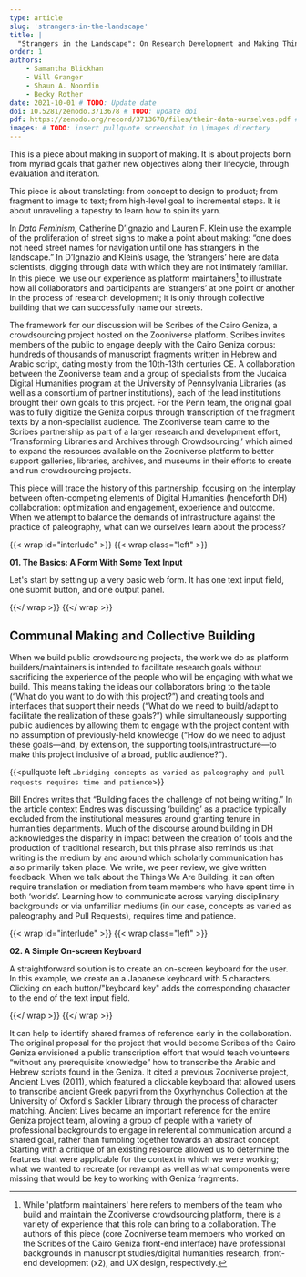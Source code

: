 ```yaml
---
type: article
slug: 'strangers-in-the-landscape'
title: |
  "Strangers in the Landscape": On Research Development and Making Things for Making
order: 1
authors:
    - Samantha Blickhan
    - Will Granger
    - Shaun A. Noordin
    - Becky Rother
date: 2021-10-01 # TODO: Update date
doi: 10.5281/zenodo.3713678 # TODO: update doi
pdf: https://zenodo.org/record/3713678/files/their-data-ourselves.pdf # TODO: update pdf link
images: # TODO: insert pullquote screenshot in \images directory
---
```


This is a piece about making in support of making. It is about projects born from myriad goals that gather new objectives along their lifecycle, through evaluation and iteration. <!--more-->

This piece is about translating: from concept to design to product; from fragment to image to text; from high-level goal to incremental steps. It is about unraveling a tapestry to learn how to spin its yarn.

In *Data Feminism,* Catherine D’Ignazio and Lauren F. Klein use the example of the proliferation of street signs to make a point about making: “one does not need street names for navigation until one has strangers in the landscape.” In D’Ignazio and Klein’s usage, the ‘strangers’ here are data scientists, digging through data with which they are not intimately familiar. In this piece, we use our experience as platform maintainers[^1] to illustrate how all collaborators and participants are ‘strangers’ at one point or another in the process of research development; it is only through collective building that we can successfully name our streets.

The framework for our discussion will be Scribes of the Cairo Geniza, a crowdsourcing project hosted on the Zooniverse platform. Scribes invites members of the public to engage deeply with the Cairo Geniza corpus: hundreds of thousands of manuscript fragments written in Hebrew and Arabic script, dating mostly from the 10th-13th centuries CE. A collaboration between the Zooniverse team and a group of specialists from the Judaica Digital Humanities program at the University of Pennsylvania Libraries (as well as a consortium of partner institutions), each of the lead institutions brought their own goals to this project. For the Penn team, the original goal was to fully digitize the Geniza corpus through transcription of the fragment texts by a non-specialist audience. The Zooniverse team came to the Scribes partnership as part of a larger research and development effort, ‘Transforming Libraries and Archives through Crowdsourcing,’ which aimed to expand the resources available on the Zooniverse platform to better support galleries, libraries, archives, and museums in their efforts to create and run crowdsourcing projects.

This piece will trace the history of this partnership, focusing on the interplay between often-competing elements of Digital Humanities (henceforth DH) collaboration: optimization and engagement, experience and outcome. When we attempt to balance the demands of infrastructure against the practice of paleography, what can we ourselves learn about the process?

{{< wrap id="interlude" >}}
{{< wrap class="left" >}}

**01. The Basics: A Form With Some Text Input**

Let's start by setting up a very basic web form. It has one text input field, one submit button, and one output panel.

{{</ wrap >}}
{{</ wrap >}}

## Communal Making and Collective Building

When we build public crowdsourcing projects, the work we do as platform builders/maintainers is intended to facilitate research goals without sacrificing the experience of the people who will be engaging with what we build. This means taking the ideas our collaborators bring to the table (“What do you want to do with this project?”) and creating tools and interfaces that support their needs (“What do we need to build/adapt to facilitate the realization of these goals?”) while simultaneously supporting public audiences by allowing them to engage with the project content with no assumption of previously-held knowledge (“How do we need to adjust these goals—and, by extension, the supporting tools/infrastructure—to make this project inclusive of a broad, public audience?”).

{{<pullquote left `…bridging concepts as varied as paleography and pull requests requires time and patience`>}}

Bill Endres writes that “Building faces the challenge of not being writing.” In the article context Endres was discussing ‘building’ as a practice typically excluded from the institutional measures around granting tenure in humanities departments. Much of the discourse around building in DH acknowledges the disparity in impact between the creation of tools and the production of traditional research, but this phrase also reminds us that writing is the medium by and around which scholarly communication has also primarily taken place. We write, we peer review, we give written feedback. When we talk about the Things We Are Building, it can often require translation or mediation from team members who have spent time in both ‘worlds’. Learning how to communicate across varying disciplinary backgrounds or via unfamiliar mediums (in our case, concepts as varied as paleography and Pull Requests), requires time and patience.

{{< wrap id="interlude" >}}
{{< wrap class="left" >}}

**02. A Simple On-screen Keyboard**

A straightforward solution is to create an on-screen keyboard for the user. In this example, we create an a Japanese keyboard with 5 characters. Clicking on each button/"keyboard key" adds the corresponding character to the end of the text input field.

{{</ wrap >}}
{{</ wrap >}}

It can help to identify shared frames of reference early in the collaboration. The original proposal for the project that would become Scribes of the Cairo Geniza envisioned a public transcription effort that would teach volunteers “without any prerequisite knowledge” how to transcribe the Arabic and Hebrew scripts found in the Geniza. It cited a previous Zooniverse project, Ancient Lives (2011), which featured a clickable keyboard that allowed users to transcribe ancient Greek papyri from the Oxyrhynchus Collection at the University of Oxford's Sackler Library through the process of character matching. Ancient Lives became an important reference for the entire Geniza project team, allowing a group of people with a variety of professional backgrounds to engage in referential communication around a shared goal, rather than fumbling together towards an abstract concept. Starting with a critique of an existing resource allowed us to determine the features that were applicable for the context in which we were working; what we wanted to recreate (or revamp) as well as what components were missing that would be key to working with Geniza fragments.

[^1]: While 'platform maintainers' here refers to members of the team who build and maintain the Zooniverse crowdsourcing platform, there is a variety of experience that this role can bring to a collaboration. The authors of this piece (core Zooniverse team members who worked on the Scribes of the Cairo Geniza front-end interface) have professional backgrounds in manuscript studies/digital humanities research, front-end development (x2), and UX design, respectively.